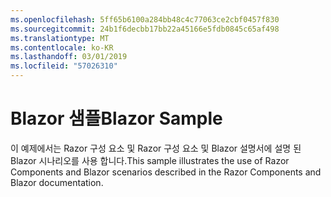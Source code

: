 ```yaml
---
ms.openlocfilehash: 5ff65b6100a284bb48c4c77063ce2cbf0457f830
ms.sourcegitcommit: 24b1f6decbb17bb22a45166e5fdb0845c65af498
ms.translationtype: MT
ms.contentlocale: ko-KR
ms.lasthandoff: 03/01/2019
ms.locfileid: "57026310"
---
```

# <a name="blazor-sample"></a><span data-ttu-id="42b1a-101">Blazor 샘플</span><span class="sxs-lookup"><span data-stu-id="42b1a-101">Blazor Sample</span></span>

<span data-ttu-id="42b1a-102">이 예제에서는 Razor 구성 요소 및 Razor 구성 요소 및 Blazor 설명서에 설명 된 Blazor 시나리오를 사용 합니다.</span><span class="sxs-lookup"><span data-stu-id="42b1a-102">This sample illustrates the use of Razor Components and Blazor scenarios described in the Razor Components and Blazor documentation.</span></span>
